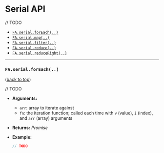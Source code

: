 # Serial API

// TODO

* [`FA.serial.forEach(..)`](#faserialforeach)
* [`FA.serial.map(..)`](#faserialmap)
* [`FA.serial.filter(..)`](#faserialfilter)
* [`FA.serial.reduce(..)`](#faserialreduce)
* [`FA.serial.reduceRight(..)`](#faserialreduceright)

----

### `FA.serial.forEach(..)`

([back to top](#serial-api))

// TODO

* **Arguments:**
	- `arr`: array to iterate against
	- `fn`: the iteration function; called each time with `v` (value), `i` (index), and `arr` (array) arguments

* **Returns:** *Promise<undefined>*

* **Example:**

	```js
	// TODO
	```
